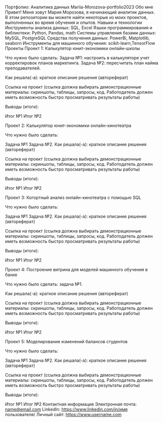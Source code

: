 Портфолио: Аналитика данных Mariia-Morozova-portfolio2023
Обо мне
Привет! Меня зовут  Мария Морозова, я начинающий аналитик данных. В этом репозитории вы можете найти некоторые из моих проектов, выполненных во время обучения и опытов. 
Навыки и технологии
Инструменты анализа данных: SQL, Excel
Языки программирования и библиотеки: Python, Pandas, math
Системы управления базами данных: MySQL, PostgreSQL
Средства получения данных: PowerBi, Matplotlib, seaborn
Инструменты для машинного обучения: scikit-learn,TensorFlow
Проекты
Проект 1: Калькулятор юнит-экономики онлайн-школы

Что нужно было сделать:
Задача №1: настроить в калькуляторе учет корректировок планов маркетинга. 
Задача №2: пересчитать план найма преподавателей.

Как решала(-а): краткое описание решения (автореферат)

Ссылка на проект (ссылка должна выбирать демонстрационные материалы: скриншоты, таблицы, запросы, код. Работодатель должен иметь возможность быстро просматривать результаты работы)

Выводы (итоги):

Итог №1
Итог №2

Проект 2: Калькулятор юнит-экономики онлайн-кинотеатра

Что нужно было сделать:

Задача №1
Задача №2.
Как решала(-а): краткое описание решения (автореферат)

Ссылка на проект (ссылка должна выбирать демонстрационные материалы: скриншоты, таблицы, запросы, код. Работодатель должен иметь возможность быстро просматривать результаты работы)

Выводы (итоги):

Итог №1
Итог №2


Проект 3: Когортный анализ онлайн-кинотеатра с помощью SQL

Что нужно было сделать:

Задача №1
Задача №2.
Как решала(-а): краткое описание решения (автореферат)

Ссылка на проект (ссылка должна выбирать демонстрационные материалы: скриншоты, таблицы, запросы, код. Работодатель должен иметь возможность быстро просматривать результаты работы)

Выводы (итоги):

Итог №1
Итог №2

Проект 4: Построение витрина для моделей машинного обучения в банке

Что нужно было сделать: задача №1.

Как решала(-а): краткое описание решения (автореферат)

Ссылка на проект (ссылка должна выбирать демонстрационные материалы: скриншоты, таблицы, запросы, код. Работодатель должен иметь возможность быстро просматривать результаты работы)

Выводы (итоги):

Итог №1
Итог №2

Проект 5: Моделирование изменений балансов студентов

Что нужно было сделать:

Задача №1
Задача №2.
Как решала(-а): краткое описание решения (автореферат)

Ссылка на проект (ссылка должна выбирать демонстрационные материалы: скриншоты, таблицы, запросы, код. Работодатель должен иметь возможность быстро просматривать результаты работы)

Выводы (итоги):

Итог №1
Итог №2
Контактная информация
Электронная почта: name@email.com
LinkedIn: https://www.linkedin.com/in/имя пользователя/
Личный сайт: https://www.username.com
